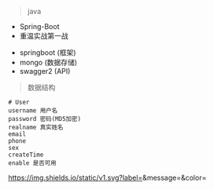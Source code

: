 
> java

* Spring-Boot
* 重温实战第一战


- springboot (框架)
- mongo (数据存储)
- swagger2 (API)


> 数据结构

```
# User
username 用户名
password 密码(MD5加密)
realname 真实姓名
email
phone
sex
createTime
enable 是否可用
```

https://img.shields.io/static/v1.svg?label=<LABEL>&message=<MESSAGE>&color=<COLOR>

